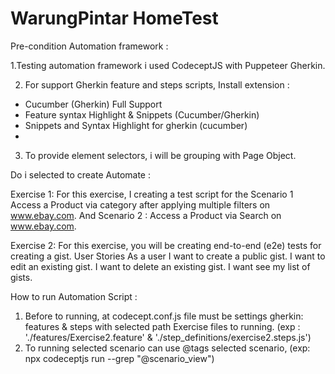 # WarungPintar HomeTest

Pre-condition Automation framework :

1.Testing automation framework i used CodeceptJS with Puppeteer Gherkin.

2. For support Gherkin feature and steps scripts, Install extension :
- Cucumber (Gherkin) Full Support
- Feature syntax Highlight & Snippets (Cucumber/Gherkin)
- Snippets and Syntax Highlight for gherkin (cucumber)
- 
3. To provide element selectors, i will be grouping with Page Object.

Do i selected to create Automate :

Exercise 1:
For this exercise, I creating a test script for the Scenario 1 Access a Product via category after applying multiple filters on www.ebay.com. And Scenario 2 :  Access a Product via Search on www.ebay.com.

Exercise 2:
For this exercise, you will be creating end-to-end (e2e) tests for creating a gist.
User Stories
As a user
  I want to create a public gist.
  I want to edit an existing gist.
  I want to delete an existing gist.
  I want see my list of gists.
  
 
How to run Automation Script :

1. Before to running, at codecept.conf.js file must be settings gherkin: features & steps with selected path Exercise files to running. (exp : './features/Exercise2.feature' & './step_definitions/exercise2.steps.js') 
2. To running selected scenario can use @tags selected scenario, (exp:  npx codeceptjs run --grep "@scenario_view")
